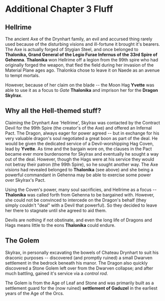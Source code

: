 # Additional Chapter 3 Fluff

## Hellrime

The ancient Axe of the Drynhart family, an evil and accursed thing rarely used because of the disturbing visions and ill-fortune it brought it's bearers. The Axe is actually forged of Stygian Steel, and once belonged to **Thalonika, Grand General of the Legio Furae Infernus of the 33rd Spire of Gehenna**. **Thalonika** won Hellrime off a legion from the 99th spire who had originally forged the weapon, that fled the field during her invasion of the Material Plane ages ago. Thalonkia chose to leave it on Naede as an avenue to tempt mortals. 

However, because of her claim on the blade -- the Moon Hag **Yvette** was able to use it as a focus to *Gate* **Thalonika** and imprison her for the **Dragon Skylrax**.

## Why all the Hell-themed stuff? 

Claiming the Drynhart Axe 'Hellrime', Skylrax was contacted by the Contract Devil for the 99th Spire (the creator's of the Axe) and offered an Infernal Pact. The Dragon, always eager for power agreed -- but in exchange for his very valuable dragon's soul negotiated a great boon as part of the deal. He would be given the dedicated service of a Devil-worshipping Hag Coven, lead by **Yvette**. As time and the bargain wore on, the clauses in the Pact became ever more burdensome for Skylrax and eventually he sought a way out of the deal. However, though the Hags were at his service they would not betray their patron (the 99th Spire), so he sought another way. The Axe *visions* had revealed belonged to **Thalonika** (see above) and she being a powerful commandant in Gehenna may be able to exercise some power over Skylrax's Pact. 

Using the Coven's power, many soul sacrificies, and Hellrime as a focus -- **Thalonika** was called forth from Gehenna to be bargained with. However, she could not be convinced to intercede on the Dragon's behalf (they simply couldn't "deal" with a Devil that powerful). So they decided to leave her there to stagnate until she agreed to aid them. 

Devils are nothing if not obstinate, and even the long life of Dragons and Hags means little to the eons **Thalonika** could endure. 

## The Golem 

Skylrax, in personally excavating the bowels of Chateau Drynhart to suit his draconic purposes -- discovered (and promptly ruined) a small Dwarven settlement in the bedrock beneath his manor. The Dragon also quickly discovered a Stone Golem left over from the Dwarven collapse; and after much battling, gained it's service via a *control rod*. 

The Golem is from the Age of Leaf and Stone and was primarily built as a settlement guard for the (now ruined) **settlement of Gaduzel** in the earliest years of the Age of the Orcs. 